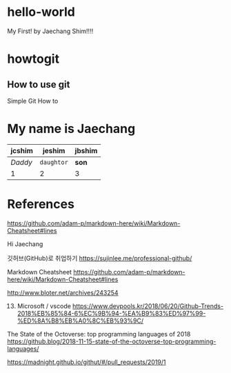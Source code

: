 # hello-world
My First! by Jaechang Shim!!!!

# howtogit

## How to use git
Simple Git How to 

My name is Jaechang
======


jcshim | jeshim | jbshim
--- | --- | ---
*Daddy* | `daughtor` | **son**
1 | 2 | 3


# References
https://github.com/adam-p/markdown-here/wiki/Markdown-Cheatsheet#lines


Hi Jaechang

깃허브(GitHub)로 취업하기
https://sujinlee.me/professional-github/

Markdown Cheatsheet
https://github.com/adam-p/markdown-here/wiki/Markdown-Cheatsheet#lines

http://www.bloter.net/archives/243254

13. Microsoft / vscode
https://www.devpools.kr/2018/06/20/Github-Trends-2018%EB%85%84-6%EC%9B%94-%EA%B9%83%ED%97%99-%ED%8A%B8%EB%A0%8C%EB%93%9C/

The State of the Octoverse: top programming languages of 2018
https://github.blog/2018-11-15-state-of-the-octoverse-top-programming-languages/

https://madnight.github.io/githut/#/pull_requests/2019/1
